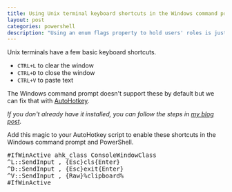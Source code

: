 ```yaml
---
title: Using Unix terminal keyboard shortcuts in the Windows command prompt
layout: post
categories: powershell
description: "Using an enum flags property to hold users' roles is just one trick I've learned from @SeiginoRaikou, one of my co-geniuses at InterWorks."
---
```


Unix terminals have a few basic keyboard shortcuts.

* `CTRL+L` to clear the window
* `CTRL+D` to close the window
* `CTRL+V` to paste text

The Windows command prompt doesn't support these by default but we can fix that with [AutoHotkey](http://www.autohotkey.com).

_If you don't already have it installed, you can follow the steps in [my blog post]({{site.url}}/2011/use-autohotkey-to-remap-your-numpad-keys-to-something-useful/)._

Add this magic to your AutoHotkey script to enable these shortcuts in the Windows command prompt and PowerShell.

<pre>#IfWinActive ahk_class ConsoleWindowClass
^L::SendInput , {Esc}cls{Enter}
^D::SendInput , {Esc}exit{Enter}
^V::SendInput , {Raw}%clipboard%
#IfWinActive</pre>